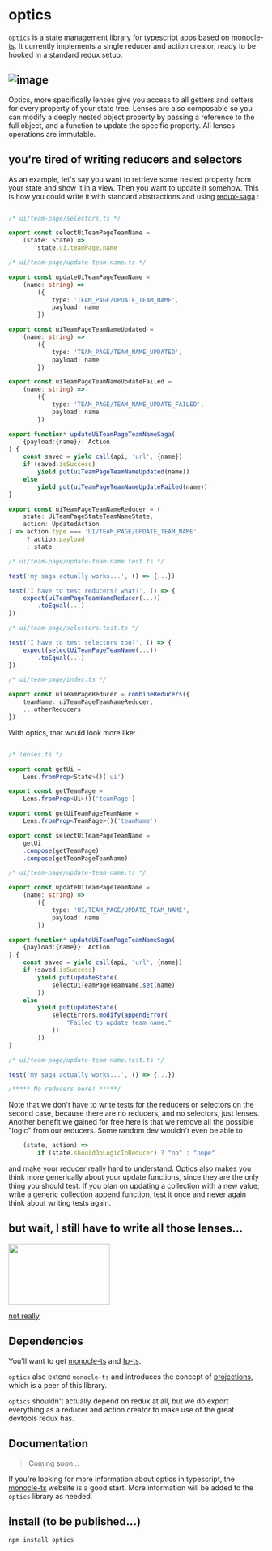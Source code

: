 # optics

`optics` is a state management library for typescript apps based on [monocle-ts](https://github.com/gcanti/monocle-ts). It currently implements a single reducer and action creator, ready to be hooked in a standard redux setup. 

## ![image](https://media.tenor.com/images/74eae4ff92a933aaecf5b968aed5818d/tenor.gif)

Optics, more specifically lenses give you access to all getters and setters for every property of your state tree. Lenses are also composable so you can modify a deeply nested object property by passing a reference to the full object, and a function to update the specific property. All lenses operations are immutable.

## you're tired of writing reducers and selectors

As an example, let's say you want to retrieve some nested property from your state and show it in a view. Then you want to update it somehow. This is how you could write it with standard abstractions and using [redux-saga](https://github.com/redux-saga/redux-saga) :

```typescript

/* ui/team-page/selectors.ts */

export const selectUiTeamPageTeamName =
    (state: State) =>
        state.ui.teamPage.name

/* ui/team-page/update-team-name.ts */

export const updateUiTeamPageTeamName =
    (name: string) =>
        ({
            type: 'TEAM_PAGE/UPDATE_TEAM_NAME',
            payload: name
        })

export const uiTeamPageTeamNameUpdated =
    (name: string) =>
        ({
            type: 'TEAM_PAGE/TEAM_NAME_UPDATED',
            payload: name
        })

export const uiTeamPageTeamNameUpdateFailed =
    (name: string) =>
        ({
            type: 'TEAM_PAGE/TEAM_NAME_UPDATE_FAILED',
            payload: name
        })

export function* updateUiTeamPageTeamNameSaga(
    {payload:{name}}: Action
) {
    const saved = yield call(api, 'url', {name})
    if (saved.isSuccess)
        yield put(uiTeamPageTeamNameUpdated(name))
    else
        yield put(uiTeamPageTeamNameUpdateFailed(name))
}

export const uiTeamPageTeamNameReducer = (
    state: UiTeamPageStateTeamNameState,
    action: UpdatedAction
) => action.type === 'UI/TEAM_PAGE/UPDATE_TEAM_NAME'
     ? action.payload
     : state

/* ui/team-page/update-team-name.test.ts */

test('my saga actually works...', () => {...})

test('I have to test reducers? what?', () => {
    expect(uiTeamPageTeamNameReducer(...))
        .toEqual(...)
})

/* ui/team-page/selectors.test.ts */

test('I have to test selectors too?', () => {
    expect(selectUiTeamPageTeamName(...))
        .toEqual(...)
})

/* ui/team-page/index.ts */

export const uiTeamPageReducer = combineReducers({
    teamName: uiTeamPageTeamNameReducer,
    ...otherReducers
})
```

With optics, that would look more like:

```typescript

/* lenses.ts */

export const getUi =
    Lens.fromProp<State>()('ui')

export const getTeamPage =
    Lens.fromProp<Ui>()('teamPage') 

export const getUiTeamPageTeamName =
    Lens.fromProp<TeamPage>()('teamName')

export const selectUiTeamPageTeamName =
    getUi
    .compose(getTeamPage)
    .compose(getTeamPageTeamName)

/* ui/team-page/update-team-name.ts */

export const updateUiTeamPageTeamName =
    (name: string) =>
        ({
            type: 'UI/TEAM_PAGE/UPDATE_TEAM_NAME',
            payload: name
        })

export function* updateUiTeamPageTeamNameSaga(
    {payload:{name}}: Action
) {
    const saved = yield call(api, 'url', {name})
    if (saved.isSuccess)
        yield put(updateState(
            selectUiTeamPageTeamName.set(name)
        ))
    else
        yield put(updateState(
            selectErrors.modify(appendError(
                "Failed to update team name."
            ))
        ))
}

/* ui/team-page/update-team-name.test.ts */

test('my saga actually works...', () => {...})

/***** No reducers here! *****/
```

Note that we don't have to write tests for the reducers or selectors on the second case, because there are no reducers, and no selectors, just lenses.
Another benefit we gained for free here is that we remove all the possible "logic" from our reducers. Some random dev wouldn't even be able to 
```typescript
    (state, action) =>
        if (state.shouldDoLogicInReducer) ? "no" : "nope"
```
and make your reducer really hard to understand.
Optics also makes you think more generically about your update functions, since they are the only thing you should test. If you plan on updating a collection with a new value, write a generic collection append function, test it once and never again think about writing tests again.

## but wait, I still have to write all those lenses...
<img src="https://media.giphy.com/media/l1KVaj5UcbHwrBMqI/source.gif" width="200" height="120" />

[not really](https://github.com/optics/optics-gen)

## Dependencies

You'll want to get [monocle-ts](https://github.com/gcanti/monocle-ts) and [fp-ts](https://github.com/gcanti/fp-ts).

`optics` also extend `monocle-ts` and introduces the concept of [projections](https://github.com/optics/projections), which is a peer of this library.

`optics` shouldn't actually depend on redux at all, but we do export everything as a reducer and action creator to make use of the great devtools redux has.

## Documentation

> Coming soon...

If you're looking for more information about optics in typescript, the [monocle-ts](https://github.com/gcanti/monocle-ts) website is a good start. More information will be added to the `optics` library as needed.

## install (to be published...)

`npm install optics`
